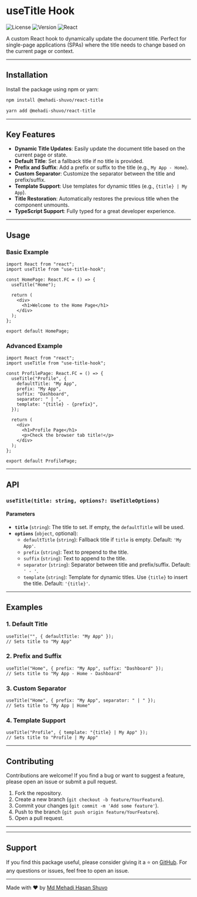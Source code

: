 # useTitle Hook

![License](https://img.shields.io/badge/license-MIT-blue)
![Version](https://img.shields.io/badge/version-1.0.0-green)
![React](https://img.shields.io/badge/react-%5E17.0.0%20%7C%7C%20%5E18.0.0-blue)

A custom React hook to dynamically update the document title. Perfect for single-page applications (SPAs) where the title needs to change based on the current page or context.

---

## Installation

Install the package using npm or yarn:

```bash
npm install @mehadi-shuvo/react-title
```

```bash
yarn add @mehadi-shuvo/react-title
```

---

## Key Features

- **Dynamic Title Updates**: Easily update the document title based on the current page or state.
- **Default Title**: Set a fallback title if no title is provided.
- **Prefix and Suffix**: Add a prefix or suffix to the title (e.g., `My App - Home`).
- **Custom Separator**: Customize the separator between the title and prefix/suffix.
- **Template Support**: Use templates for dynamic titles (e.g., `{title} | My App`).
- **Title Restoration**: Automatically restores the previous title when the component unmounts.
- **TypeScript Support**: Fully typed for a great developer experience.

---

## Usage

### Basic Example

```tsx
import React from "react";
import useTitle from "use-title-hook";

const HomePage: React.FC = () => {
  useTitle("Home");

  return (
    <div>
      <h1>Welcome to the Home Page</h1>
    </div>
  );
};

export default HomePage;
```

### Advanced Example

```tsx
import React from "react";
import useTitle from "use-title-hook";

const ProfilePage: React.FC = () => {
  useTitle("Profile", {
    defaultTitle: "My App",
    prefix: "My App",
    suffix: "Dashboard",
    separator: " | ",
    template: "{title} - {prefix}",
  });

  return (
    <div>
      <h1>Profile Page</h1>
      <p>Check the browser tab title!</p>
    </div>
  );
};

export default ProfilePage;
```

---

## API

### `useTitle(title: string, options?: UseTitleOptions)`

#### Parameters

- **`title`** (`string`): The title to set. If empty, the `defaultTitle` will be used.
- **`options`** (`object`, optional):
  - `defaultTitle` (`string`): Fallback title if `title` is empty. Default: `'My App'`.
  - `prefix` (`string`): Text to prepend to the title.
  - `suffix` (`string`): Text to append to the title.
  - `separator` (`string`): Separator between title and prefix/suffix. Default: `' - '`.
  - `template` (`string`): Template for dynamic titles. Use `{title}` to insert the title. Default: `'{title}'`.

---

## Examples

### 1. Default Title

```tsx
useTitle("", { defaultTitle: "My App" });
// Sets title to "My App"
```

### 2. Prefix and Suffix

```tsx
useTitle("Home", { prefix: "My App", suffix: "Dashboard" });
// Sets title to "My App - Home - Dashboard"
```

### 3. Custom Separator

```tsx
useTitle("Home", { prefix: "My App", separator: " | " });
// Sets title to "My App | Home"
```

### 4. Template Support

```tsx
useTitle("Profile", { template: "{title} | My App" });
// Sets title to "Profile | My App"
```

---

## Contributing

Contributions are welcome! If you find a bug or want to suggest a feature, please open an issue or submit a pull request.

1. Fork the repository.
2. Create a new branch (`git checkout -b feature/YourFeature`).
3. Commit your changes (`git commit -m 'Add some feature'`).
4. Push to the branch (`git push origin feature/YourFeature`).
5. Open a pull request.

---

<!--
## License

This project is licensed under the MIT License. See the [LICENSE](LICENSE) file for details. -->

---

## Support

If you find this package useful, please consider giving it a ⭐️ on [GitHub](https://github.com/mehadi-shuvo/react-title). For any questions or issues, feel free to open an issue.

---

Made with ❤️ by [Md Mehadi Hasan Shuvo](https://github.com/mehadi-shuvo)
